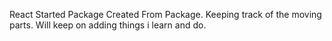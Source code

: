 React Started Package Created From Package.
Keeping track of the moving parts.
Will keep on adding things i learn and do.
